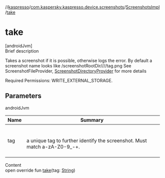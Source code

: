 //[kaspresso](../../index.md)/[com.kaspersky.kaspresso.device.screenshots](../index.md)/[ScreenshotsImpl](index.md)/[take](take.md)



# take  
[androidJvm]  
Brief description  




Takes a screenshot if it is possible, otherwise logs the error. By default a screenshot name looks like <device storage>/screenshotRootDir/<test run number>/<test class name>/<test method name>/tag.png See ScreenshotFileProvider, [ScreenshotDirectoryProvider](../../com.kaspersky.kaspresso.device.screenshots.screenshotfiles/-screenshot-directory-provider/index.md) for more details



Required Permissions: WRITE_EXTERNAL_STORAGE.





## Parameters  
  
androidJvm  
  
|  Name|  Summary| 
|---|---|
| tag| <br><br>a unique tag to further identify the screenshot. Must match a-zA-Z0-9_-+.<br><br>
  
  
Content  
open override fun [take](take.md)(tag: [String](https://kotlinlang.org/api/latest/jvm/stdlib/kotlin/-string/index.html))  



